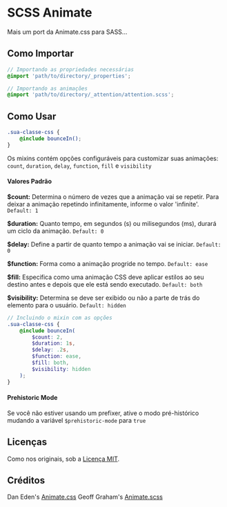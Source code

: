 # SCSS Animate

Mais um port da Animate.css para SASS...

## Como Importar

```scss
// Importando as propriedades necessárias
@import 'path/to/directory/_properties';

// Importando as animações
@import 'path/to/directory/_attention/attention.scss';
```

## Como Usar

```scss
.sua-classe-css {
    @include bounceIn();
}
```

Os mixins contém opções configuráveis para customizar suas animações:
`count`, `duration`, `delay`, `function`, `fill` e `visibility`

#### Valores Padrão

**$count:** Determina o número de vezes que a animação vai se repetir. Para deixar a animação repetindo infinitamente, informe o valor 'infinite'. `Default: 1`

**$duration:** Quanto tempo, em segundos (s) ou milisegundos (ms), durará um ciclo da animação. `Default: 0`

**$delay:** Define a partir de quanto tempo a animação vai se iniciar. `Default: 0`

**$function:** Forma como a animação progride no tempo. `Default: ease`

**$fill:** Especifica como uma animação CSS deve aplicar estilos ao seu destino antes e depois que ele está sendo executado. `Default: both`

**$visibility:** Determina se deve ser exibido ou não a parte de trás do elemento para o usuário. `Default: hidden`

```scss
// Incluindo o mixin com as opções
.sua-classe-css {
    @include bounceIn(
        $count: 2,
        $duration: 1s,
        $delay: .2s,
        $function: ease,
        $fill: both,
        $visibility: hidden
    );
}
```

#### Prehistoric Mode

Se você não estiver usando um prefixer, ative o modo pré-histórico mudando a variável `$prehistoric-mode` para `true`

## Licenças

Como nos originais, sob a [Licença MIT](http://opensource.org/licenses/MIT).

## Créditos

Dan Eden's [Animate.css](https://github.com/daneden/animate.css)
Geoff Graham's [Animate.scss](https://github.com/geoffgraham/animate.scss)
